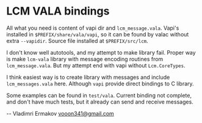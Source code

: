 LCM VALA bindings
=================

All what you need is content of vapi dir and `lcm_message.vala`.
Vapi's installed in `$PREFIX/share/vala/vapi`, so it can be found by valac without extra `--vapidir`.
Source file installed at `$PREFIX/src/lcm`.

I don't know well autotools, and my attempt to make library fail.
Proper way is make `lcm-vala` library with message encoding routines from `lcm_message.vala`.
But my attempt end with vapi without `Lcm.CoreTypes`.

I think easiest way is to create library with messages and include `lcm_messages.vala` here.
Although `vapi` provide direct bindings to C library.

Some examples can be found in `test/vala`.
Current binding not complete, and don't have much tests,
but it already can send and receive messages.

-- Vladimri Ermakov <vooon341@gmail.com>
